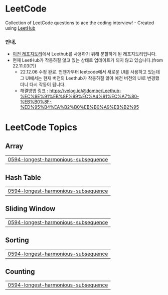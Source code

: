 # LeetCode
Collection of LeetCode questions to ace the coding interview! - Created using [LeetHub](https://github.com/QasimWani/LeetHub)

### 안내.

- [이전 레포지토리](https://github.com/seogudwns/coding-test---private)에서 Leethub를 사용하기 위해 분할하게 된 레포지토리입니다.
- 현재 LeetHub가 작동하질 않고 있는 상태로 업데이트가 되지 않고 있습니다.(from 22.11.03(?))
  - 22.12.06 수정 완료. 언젠가부터 leetcode에서 새로운 UI를 사용하고 있는데 그 UI에서는 현재 버전의 Leethub가 작동하질 않아 예전 버전의 UI로 변경했더니 다시 작동이 됩니다.
  - 해결방법 링크 : https://velog.io/@dombe/Leethub-%EC%9E%91%EB%8F%99%EC%A4%91%EC%A7%80-%EB%B0%8F-%ED%95%B4%EA%B2%B0%EB%B0%A9%EB%B2%95

<!---LeetCode Topics Start-->
# LeetCode Topics
## Array
|  |
| ------- |
| [0594-longest-harmonious-subsequence](https://github.com/seogudwns/LeetCode/tree/master/0594-longest-harmonious-subsequence) |
## Hash Table
|  |
| ------- |
| [0594-longest-harmonious-subsequence](https://github.com/seogudwns/LeetCode/tree/master/0594-longest-harmonious-subsequence) |
## Sliding Window
|  |
| ------- |
| [0594-longest-harmonious-subsequence](https://github.com/seogudwns/LeetCode/tree/master/0594-longest-harmonious-subsequence) |
## Sorting
|  |
| ------- |
| [0594-longest-harmonious-subsequence](https://github.com/seogudwns/LeetCode/tree/master/0594-longest-harmonious-subsequence) |
## Counting
|  |
| ------- |
| [0594-longest-harmonious-subsequence](https://github.com/seogudwns/LeetCode/tree/master/0594-longest-harmonious-subsequence) |
<!---LeetCode Topics End-->
